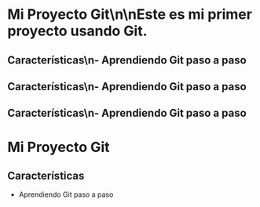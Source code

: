 # Mi Proyecto Git\n\nEste es mi primer proyecto usando Git.
## Características\n- Aprendiendo Git paso a paso
## Características\n- Aprendiendo Git paso a paso
## Características\n- Aprendiendo Git paso a paso
# Mi Proyecto Git

## Características
- Aprendiendo Git paso a paso
